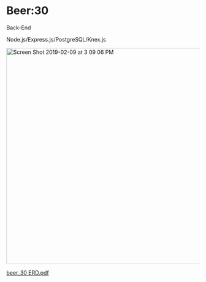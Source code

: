 # Beer:30

Back-End 

Node.js/Express.js/PostgreSQL/Knex.js

<img width="565" alt="Screen Shot 2019-02-09 at 3 09 06 PM" src="https://user-images.githubusercontent.com/40579877/57102992-dd6f2180-6ce1-11e9-9080-1871d4d7d941.png">

[beer_30 ERD.pdf](https://github.com/Jonathanhovland/beer30_backend/files/3163371/beer_30.ERD.pdf)


